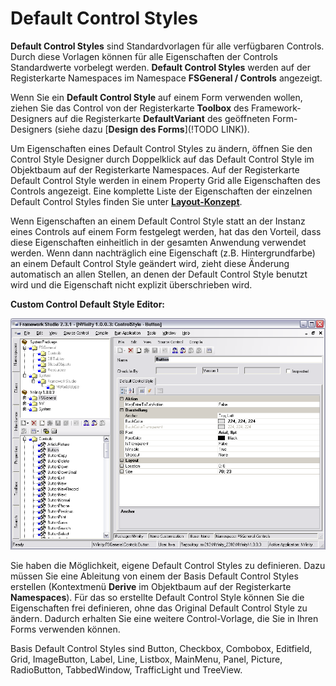# Default Control Styles

**Default Control Styles** sind Standardvorlagen für alle verfügbaren Controls. Durch diese Vorlagen können für alle Eigenschaften der Controls Standardwerte vorbelegt werden. **Default Control Styles** werden auf der Registerkarte Namespaces im Namespace **FSGeneral / Controls** angezeigt.

Wenn Sie ein **Default Control Style** auf einem Form verwenden wollen, ziehen Sie das Control von der Registerkarte **Toolbox** des Framework-Designers auf die Registerkarte **DefaultVariant** des geöffneten Form-Designers (siehe dazu [**Design des Forms**](!TODO LINK)).

Um Eigenschaften eines Default Control Styles zu ändern, öffnen Sie den Control Style Designer durch Doppelklick auf das Default Control Style im Objektbaum auf der Registerkarte Namespaces. Auf der Registerkarte Default Control Style werden in einem Property Grid alle Eigenschaften des Controls angezeigt. Eine komplette Liste der Eigenschaften der einzelnen Default Control Styles finden Sie unter [**Layout-Konzept**](layout-konzept.md).

Wenn Eigenschaften an einem Default Control Style statt an der Instanz eines Controls auf einem Form festgelegt werden, hat das den Vorteil, dass diese Eigenschaften einheitlich in der gesamten Anwendung verwendet werden. Wenn dann nachträglich eine Eigenschaft (z.B. Hintergrundfarbe) an einem Default Control Style geändert wird, zieht diese Änderung automatisch an allen Stellen, an denen der Default Control Style benutzt wird und die Eigenschaft nicht explizit überschrieben wird.

**Custom Control Default Style Editor:**

![custom-control-default-style-editor.png](media/custom-control-default-style-editor.png)

Sie haben die Möglichkeit, eigene Default Control Styles zu definieren. Dazu müssen Sie eine Ableitung von einem der Basis Default Control Styles erstellen (Kontextmenü **Derive** im Objektbaum auf der Registerkarte **Namespaces**). Für das so erstellte Default Control Style können Sie die Eigenschaften frei definieren, ohne das Original Default Control Style zu ändern. Dadurch erhalten Sie eine weitere Control-Vorlage, die Sie in Ihren Forms verwenden können.

Basis Default Control Styles sind Button, Checkbox, Combobox, Editfield, Grid, ImageButton, Label, Line, Listbox, MainMenu, Panel, Picture, RadioButton, TabbedWindow, TrafficLight und TreeView.
